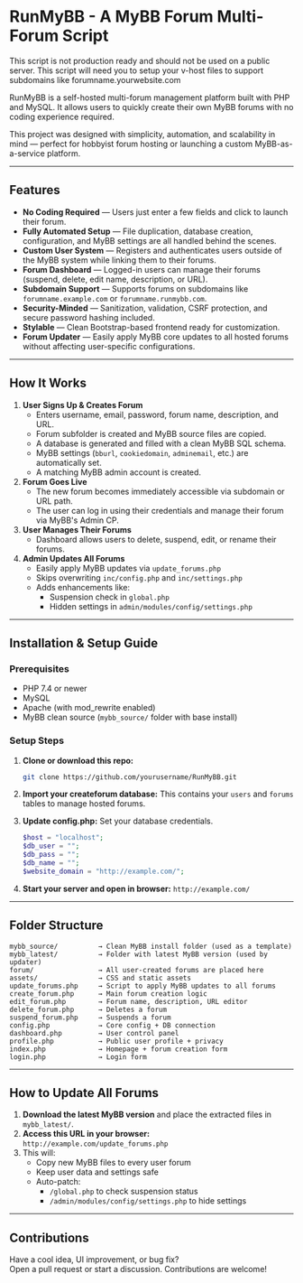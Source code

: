 # RunMyBB - A MyBB Forum Multi-Forum Script

This script is not production ready and should not be used on a public server. This script will need you to setup your v-host files to support subdomains like forumname.yourwebsite.com

RunMyBB is a self-hosted multi-forum management platform built with PHP and MySQL. It allows users to quickly create their own MyBB forums with no coding experience required.

This project was designed with simplicity, automation, and scalability in mind — perfect for hobbyist forum hosting or launching a custom MyBB-as-a-service platform.

---

## Features
- **No Coding Required** — Users just enter a few fields and click to launch their forum.
- **Fully Automated Setup** — File duplication, database creation, configuration, and MyBB settings are all handled behind the scenes.
- **Custom User System** — Registers and authenticates users outside of the MyBB system while linking them to their forums.
- **Forum Dashboard** — Logged-in users can manage their forums (suspend, delete, edit name, description, or URL).
- **Subdomain Support** — Supports forums on subdomains like `forumname.example.com` or `forumname.runmybb.com`.
- **Security-Minded** — Sanitization, validation, CSRF protection, and secure password hashing included.
- **Stylable** — Clean Bootstrap-based frontend ready for customization.
- **Forum Updater** — Easily apply MyBB core updates to all hosted forums without affecting user-specific configurations.

---

## How It Works
1. **User Signs Up & Creates Forum**
   - Enters username, email, password, forum name, description, and URL.
   - Forum subfolder is created and MyBB source files are copied.
   - A database is generated and filled with a clean MyBB SQL schema.
   - MyBB settings (`bburl`, `cookiedomain`, `adminemail`, etc.) are automatically set.
   - A matching MyBB admin account is created.
2. **Forum Goes Live**
   - The new forum becomes immediately accessible via subdomain or URL path.
   - The user can log in using their credentials and manage their forum via MyBB's Admin CP.
3. **User Manages Their Forums**
   - Dashboard allows users to delete, suspend, edit, or rename their forums.
4. **Admin Updates All Forums**
   - Easily apply MyBB updates via `update_forums.php`
   - Skips overwriting `inc/config.php` and `inc/settings.php`
   - Adds enhancements like:
     - Suspension check in `global.php`
     - Hidden settings in `admin/modules/config/settings.php`

---

## Installation & Setup Guide

### Prerequisites
- PHP 7.4 or newer
- MySQL
- Apache (with mod_rewrite enabled)
- MyBB clean source (`mybb_source/` folder with base install)

### Setup Steps
1. **Clone or download this repo:**
   ```bash
   git clone https://github.com/yourusername/RunMyBB.git
   ```
2. **Import your createforum database:**
   This contains your `users` and `forums` tables to manage hosted forums.
3. **Update config.php:**
   Set your database credentials.
   ```php
   $host = "localhost";
   $db_user = "";
   $db_pass = "";
   $db_name = "";
   $website_domain = "http://example.com/";
   ```

4. **Start your server and open in browser:**
   ```http://example.com/```

---

## Folder Structure

```
mybb_source/          → Clean MyBB install folder (used as a template)
mybb_latest/          → Folder with latest MyBB version (used by updater)
forum/                → All user-created forums are placed here
assets/               → CSS and static assets
update_forums.php     → Script to apply MyBB updates to all forums
create_forum.php      → Main forum creation logic
edit_forum.php        → Forum name, description, URL editor
delete_forum.php      → Deletes a forum
suspend_forum.php     → Suspends a forum
config.php            → Core config + DB connection
dashboard.php         → User control panel
profile.php           → Public user profile + privacy
index.php             → Homepage + forum creation form
login.php             → Login form
```

---

## How to Update All Forums

1. **Download the latest MyBB version** and place the extracted files in `mybb_latest/`.
2. **Access this URL in your browser:**
   ```http://example.com/update_forums.php```
3. This will:
   - Copy new MyBB files to every user forum
   - Keep user data and settings safe
   - Auto-patch:
     - `/global.php` to check suspension status
     - `/admin/modules/config/settings.php` to hide settings

---

## Contributions

Have a cool idea, UI improvement, or bug fix?  
Open a pull request or start a discussion. Contributions are welcome!


